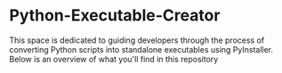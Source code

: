 # Python-Executable-Creator
This space is dedicated to guiding developers through the process of converting Python scripts into standalone executables using PyInstaller. Below is an overview of what you'll find in this repository
